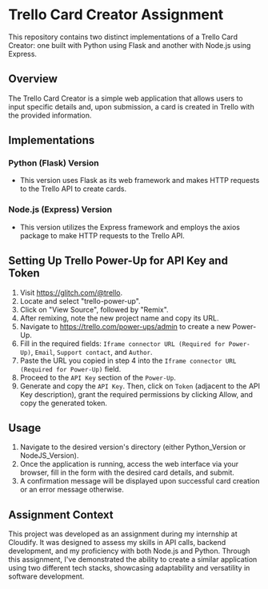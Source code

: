 # Trello Card Creator Assignment

This repository contains two distinct implementations of a Trello Card Creator: one built with Python using Flask and another with Node.js using Express.

## Overview

The Trello Card Creator is a simple web application that allows users to input specific details and, upon submission, a card is created in Trello with the provided information.

## Implementations

### Python (Flask) Version

 - This version uses Flask as its web framework and makes HTTP requests to the Trello API to create cards.

### Node.js (Express) Version

 - This version utilizes the Express framework and employs the axios package to make HTTP requests to the Trello API.

## Setting Up Trello Power-Up for API Key and Token

1. Visit https://glitch.com/@trello.
2. Locate and select "trello-power-up".
3. Click on "View Source", followed by "Remix".
4. After remixing, note the new project name and copy its URL.
5. Navigate to https://trello.com/power-ups/admin to create a new Power-Up.
6. Fill in the required fields: `Iframe connector URL (Required for Power-Up)`, `Email`, `Support contact`, and `Author`.
7. Paste the URL you copied in step 4 into the `Iframe connector URL (Required for Power-Up)` field.
8. Proceed to the `API Key` section of the `Power-Up`.
9. Generate and copy the `API Key`. Then, click on `Token` (adjacent to the API Key description), grant the required permissions by clicking Allow, and copy the generated token.

## Usage

1. Navigate to the desired version's directory (either Python_Version or NodeJS_Version).
2. Once the application is running, access the web interface via your browser, fill in the form with the desired card details, and submit.
3. A confirmation message will be displayed upon successful card creation or an error message otherwise.

## Assignment Context

This project was developed as an assignment during my internship at Cloudify. It was designed to assess my skills in API calls, backend development, and my proficiency with both Node.js and Python. Through this assignment, I've demonstrated the ability to create a similar application using two different tech stacks, showcasing adaptability and versatility in software development.
